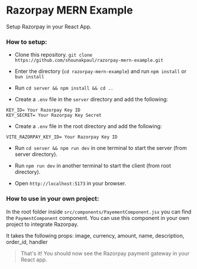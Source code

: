 # Razorpay MERN Example

Setup Razorpay in your React App.

### How to setup:

- Clone this repository.
  `git clone https://github.com/shounakpaul/razorpay-mern-example.git`

- Enter the directory (`cd razorpay-mern-example`) and run `npm install` or `bun install`

- Run
  `cd server && npm install && cd ..`

- Create a `.env` file in the `server` directory and add the following:

```
KEY_ID= Your Razorpay Key ID
KEY_SECRET= Your Razorpay Key Secret
```

- Create a `.env` file in the root directory and add the following:

```
VITE_RAZORPAY_KEY_ID= Your Razorpay Key ID
```

- Run `cd server && npm run dev` in one terminal to start the server (from server directory).

- Run `npm run dev` in another terminal to start the client (from root directory).

- Open `http://localhost:5173` in your browser.

### How to use in your own project:

In the root folder inside `src/components/PayementComponent.jsx` you can find the `PaymentComponent` component. You can use this component in your own project to integrate Razorpay.

It takes the following props:
image, currency, amount, name, description, order_id, handler

> That's it! You should now see the Razorpay payment gateway in your React app.

